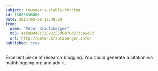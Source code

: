 ```yaml
---
subject: towsner-s-stable-forcing
id: 13603636800
date: 2013-02-08 17:48:00
from:
  name: "Peter Krautzberger"
  md5: 4ebe84d6c71522255d0970d273ca5c8d
  url: http://peter.krautzberger.info/
published: true
---
```

Excellent piece of research blogging. You could generate a citation via mathblogging.org and add it.
